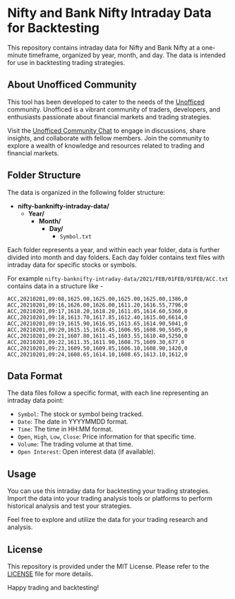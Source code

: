 # Nifty and Bank Nifty Intraday Data for Backtesting

This repository contains intraday data for Nifty and Bank Nifty at a one-minute timeframe, organized by year, month, and day. The data is intended for use in backtesting trading strategies.

## About Unofficed Community

This tool has been developed to cater to the needs of the [Unofficed](https://www.unofficed.com/)  community. Unofficed is a vibrant community of traders, developers, and enthusiasts passionate about financial markets and trading strategies.

Visit the [Unofficed Community Chat](https://www.unofficed.com/chat/) to engage in discussions, share insights, and collaborate with fellow members. Join the community to explore a wealth of knowledge and resources related to trading and financial markets.

## Folder Structure

The data is organized in the following folder structure:

- **nifty-banknifty-intraday-data/**
  - **Year/**
    - **Month/**
      - **Day/**
        - `Symbol.txt`

Each folder represents a year, and within each year folder, data is further divided into month and day folders. Each day folder contains text files with intraday data for specific stocks or symbols.

For example `nifty-banknifty-intraday-data/2021/FEB/01FEB/01FEB/ACC.txt` contains data in a structure like - 

```
ACC,20210201,09:08,1625.00,1625.00,1625.00,1625.00,1386,0
ACC,20210201,09:16,1626.00,1626.00,1611.20,1616.55,7796,0
ACC,20210201,09:17,1618.20,1618.20,1611.05,1614.60,5360,0
ACC,20210201,09:18,1613.70,1617.85,1612.40,1615.00,6614,0
ACC,20210201,09:19,1615.90,1616.95,1613.65,1614.90,5041,0
ACC,20210201,09:20,1615.15,1616.45,1606.95,1608.90,5505,0
ACC,20210201,09:21,1607.80,1611.45,1603.55,1610.40,5250,0
ACC,20210201,09:22,1611.35,1611.90,1608.75,1609.30,677,0
ACC,20210201,09:23,1609.50,1609.85,1606.10,1608.90,1420,0
ACC,20210201,09:24,1608.65,1614.10,1608.65,1613.10,1612,0
```

## Data Format

The data files follow a specific format, with each line representing an intraday data point:


- `Symbol`: The stock or symbol being tracked.
- `Date`: The date in YYYYMMDD format.
- `Time`: The time in HH:MM format.
- `Open`, `High`, `Low`, `Close`: Price information for that specific time.
- `Volume`: The trading volume at that time.
- `Open Interest`: Open interest data (if available).

## Usage

You can use this intraday data for backtesting your trading strategies. Import the data into your trading analysis tools or platforms to perform historical analysis and test your strategies.

Feel free to explore and utilize the data for your trading research and analysis.

## License

This repository is provided under the MIT License. Please refer to the [LICENSE](LICENSE) file for more details.

Happy trading and backtesting!
